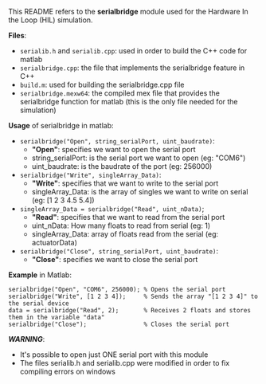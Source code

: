 This README refers to the **serialbridge** module used for the Hardware In the Loop (HIL) simulation.

**Files**:
- `serialib.h` and `serialib.cpp`: used in order to build the C++ code for matlab
- `serialbridge.cpp`: the file that implements the serialbridge feature in C++
- `build.m`: used for building the serialbridge.cpp file
- `serialbridge.mexw64`: the compiled mex file that provides the serialbridge
    function for matlab (this is the only file needed for the simulation)

**Usage** of serialbridge in matlab:
- `serialbridge("Open", string_serialPort, uint_baudrate)`:
  - **"Open"**: specifies we want to open the serial port
  - string_serialPort: is the serial port we want to open (eg: "COM6")
  - uint_baudrate: is the baudrate of the port (eg: 256000)
- `serialbridge("Write", singleArray_Data)`:
  - **"Write"**: specifies that we want to write to the serial port
  - singleArray_Data: is the array of singles we want to write on serial (eg: [1 2 3 4.5 5.4])
- `singleArray_Data = serialbridge("Read", uint_nData)`;
  - **"Read"**: specifies that we want to read from the serial port
  - uint_nData: How many floats to read from serial (eg: 1)
  - singleArray_Data: array of floats read from the serial (eg: actuatorData)
- `serialbridge("Close", string_serialPort, uint_baudrate)`:
  - **"Close"**: specifies we want to close the serial port

**Example** in Matlab:
```
serialbridge("Open", "COM6", 256000); % Opens the serial port
serialbridge("Write", [1 2 3 4]);     % Sends the array "[1 2 3 4]" to the serial device
data = serialbridge("Read", 2);       % Receives 2 floats and stores them in the variable "data"
serialbridge("Close");                % Closes the serial port
```

***WARNING***:
* It's possible to open just ONE serial port with this module
* The files serialib.h and serialib.cpp were modified in order to fix compiling errors on windows
